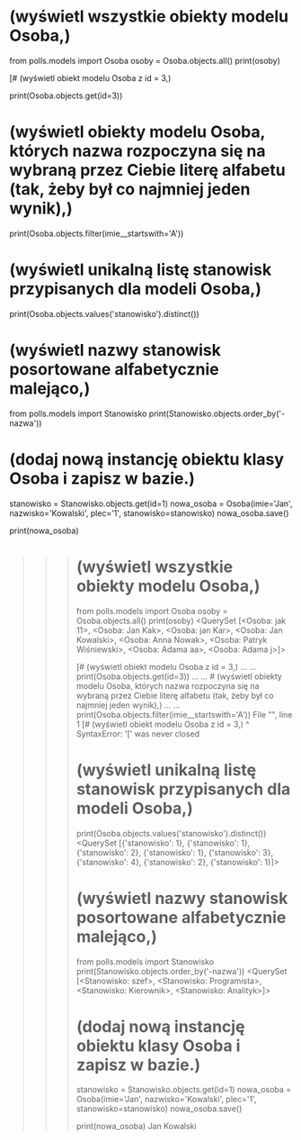 # (wyświetl wszystkie obiekty modelu Osoba,)

from polls.models import Osoba
osoby = Osoba.objects.all()
print(osoby)

[# (wyświetl obiekt modelu Osoba z id = 3,)

print(Osoba.objects.get(id=3))

# (wyświetl obiekty modelu Osoba, których nazwa rozpoczyna się na wybraną przez Ciebie literę alfabetu &#40;tak, żeby był co najmniej jeden wynik&#41;,)

print(Osoba.objects.filter(imie__startswith='A'))

# (wyświetl unikalną listę stanowisk przypisanych dla modeli Osoba,)

print(Osoba.objects.values('stanowisko').distinct())

# (wyświetl nazwy stanowisk posortowane alfabetycznie malejąco,)

from polls.models import Stanowisko
print(Stanowisko.objects.order_by('-nazwa'))

# (dodaj nową instancję obiektu klasy Osoba i zapisz w bazie.)

stanowisko = Stanowisko.objects.get(id=1)
nowa_osoba = Osoba(imie='Jan', nazwisko='Kowalski', plec='1', stanowisko=stanowisko)
nowa_osoba.save()

print(nowa_osoba)

>>> # (wyświetl wszystkie obiekty modelu Osoba,)
>>> 
>>> from polls.models import Osoba
>>> osoby = Osoba.objects.all()
>>> print(osoby)
<QuerySet [<Osoba: jak 11>, <Osoba: Jan Kak>, <Osoba: jan Kar>, <Osoba: Jan Kowalski>, <Osoba: Anna Nowak>, <Osoba: Patryk Wiśniewski>, <Osoba: Adama aa>, <Osoba: Adama j>]>
>>> 
>>> [# (wyświetl obiekt modelu Osoba z id = 3,)
... 
... print(Osoba.objects.get(id=3))
... 
... # (wyświetl obiekty modelu Osoba, których nazwa rozpoczyna się na wybraną przez Ciebie literę alfabetu &#40;tak, żeby był co najmniej jeden wynik&#41;,)
... 
... print(Osoba.objects.filter(imie__startswith='A'))
  File "<console>", line 1
    [# (wyświetl obiekt modelu Osoba z id = 3,)
    ^
SyntaxError: '[' was never closed
>>> 
>>> # (wyświetl unikalną listę stanowisk przypisanych dla modeli Osoba,)
>>> 
>>> print(Osoba.objects.values('stanowisko').distinct())
<QuerySet [{'stanowisko': 1}, {'stanowisko': 1}, {'stanowisko': 2}, {'stanowisko': 1}, {'stanowisko': 3}, {'stanowisko': 4}, {'stanowisko': 2}, {'stanowisko': 1}]>
>>> 
>>> # (wyświetl nazwy stanowisk posortowane alfabetycznie malejąco,)
>>> 
>>> from polls.models import Stanowisko
>>> print(Stanowisko.objects.order_by('-nazwa'))
<QuerySet [<Stanowisko: szef>, <Stanowisko: Programista>, <Stanowisko: Kierownik>, <Stanowisko: Analityk>]>
>>> 
>>> # (dodaj nową instancję obiektu klasy Osoba i zapisz w bazie.)
>>> 
>>> stanowisko = Stanowisko.objects.get(id=1)
>>> nowa_osoba = Osoba(imie='Jan', nazwisko='Kowalski', plec='1', stanowisko=stanowisko)
>>> nowa_osoba.save()
>>> 
>>> print(nowa_osoba)
Jan Kowalski
